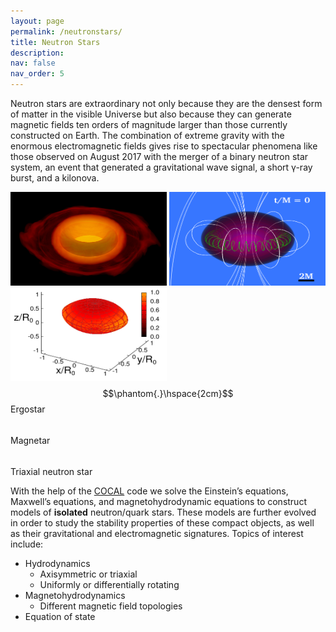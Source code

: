 ```yaml
---
layout: page
permalink: /neutronstars/
title: Neutron Stars
description: 
nav: false
nav_order: 5
---
```


[//]: <img align="right" width="350" height=200 src="/assets/img/p_eq_rho_t_P_30.png" />

Neutron stars are extraordinary not only because they are the densest form of matter in
the visible Universe but also because they can generate magnetic fields ten orders of magnitude
larger than those currently constructed on Earth. The combination of extreme gravity with the
enormous electromagnetic  fields gives rise to spectacular phenomena like those observed on
August 2017 with the merger of a binary neutron star system, an event that generated a 
gravitational wave signal, a short γ-ray burst, and a kilonova.
  
<img width="250" height=150 src="/assets/img/p_eq_rho_t_P_30.png" />  <img width="250" height=150 src="/assets/img/a2_side_t0_particles.png" /> <img width="250" height=150 src="/assets/img/triaxial.png" />
$$\phantom{.}\hspace{2cm}$$ Ergostar $$\hspace{5cm}$$ Magnetar $$\hspace{4cm}$$ Triaxial neutron star

With the help of the [COCAL](https://tsokaros.github.io/COCAL/) code we solve the Einstein’s equations, 
Maxwell’s equations, and magnetohydrodynamic equations to construct models of **isolated** neutron/quark 
stars. These models are further evolved in order to study the stability properties of these compact objects,
as well as their gravitational and electromagnetic signatures. Topics of interest include:
 - Hydrodynamics
   - Axisymmetric or triaxial
   - Uniformly or differentially rotating
 - Magnetohydrodynamics
   - Different magnetic field topologies
 - Equation of state


